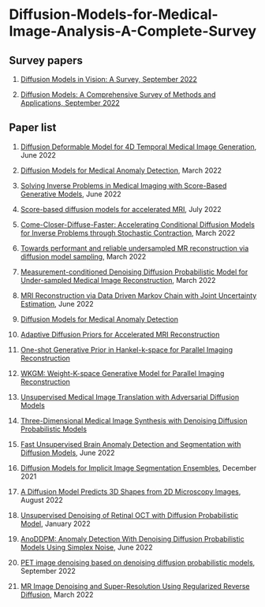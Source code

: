 # Diffusion-Models-for-Medical-Image-Analysis-A-Complete-Survey




## Survey papers
1. [Diffusion Models in Vision: A Survey, September 2022](https://arxiv.org/pdf/2209.04747.pdf) </br>

2. [Diffusion Models: A Comprehensive Survey of Methods and Applications, September 2022](https://arxiv.org/pdf/2209.00796) </br>



## Paper list

1. [Diffusion Deformable Model for 4D Temporal Medical Image Generation](https://arxiv.org/abs/2206.13295), June 2022</br>

2. [Diffusion Models for Medical Anomaly Detection](https://arxiv.org/pdf/2203.04306v1.pdf), March 2022</br>

3. [Solving Inverse Problems in Medical Imaging with Score-Based Generative Models](https://arxiv.org/abs/2111.08005), June 2022</br>

4. [Score-based diffusion models for accelerated MRI](https://arxiv.org/abs/2110.05243), July 2022</br>

5. [Come-Closer-Diffuse-Faster: Accelerating Conditional Diffusion Models for Inverse Problems through Stochastic Contraction](https://arxiv.org/abs/2112.05146), March 2022</br>

6. [Towards performant and reliable undersampled MR reconstruction via diffusion model sampling](https://arxiv.org/abs/2203.04292), March 2022</br>

7. [Measurement-conditioned Denoising Diffusion Probabilistic Model for Under-sampled Medical Image Reconstruction](https://arxiv.org/abs/2203.03623), March 2022</br>

8. [MRI Reconstruction via Data Driven Markov Chain with Joint Uncertainty Estimation](https://arxiv.org/abs/2202.01479), June 2022</br>

9. [Diffusion Models for Medical Anomaly Detection](https://arxiv.org/abs/2203.04306)</br>

10. [Adaptive Diffusion Priors for Accelerated MRI Reconstruction](https://arxiv.org/abs/2207.05876)</br>

11. [One-shot Generative Prior in Hankel-k-space for Parallel Imaging Reconstruction](https://arxiv.org/abs/2208.07181)</br>

12. [WKGM: Weight-K-space Generative Model for Parallel Imaging Reconstruction](https://arxiv.org/abs/2205.03883)</br>

13. [Unsupervised Medical Image Translation with Adversarial Diffusion Models](https://arxiv.org/abs/2207.08208)</br>

14. [Three-Dimensional Medical Image Synthesis with Denoising Diffusion Probabilistic Models](https://openreview.net/pdf?id=Oz7lKWVh45H)</br>

15. [Fast Unsupervised Brain Anomaly Detection and Segmentation with Diffusion Models](https://arxiv.org/abs/2206.03461), June 2022</br>

16. [Diffusion Models for Implicit Image Segmentation Ensembles](https://arxiv.org/abs/2112.03145), December 2021</br>

17. [A Diffusion Model Predicts 3D Shapes from 2D Microscopy Images](https://arxiv.org/abs/2208.14125), August 2022</br>

18. [Unsupervised Denoising of Retinal OCT with Diffusion Probabilistic Model](https://arxiv.org/abs/2201.11760), January 2022</br>

19. [AnoDDPM: Anomaly Detection With Denoising Diffusion Probabilistic Models Using Simplex Noise](https://openaccess.thecvf.com/content/CVPR2022W/NTIRE/papers/Wyatt_AnoDDPM_Anomaly_Detection_With_Denoising_Diffusion_Probabilistic_Models_Using_Simplex_CVPRW_2022_paper.pdf), June 2022</br>

20. [PET image denoising based on denoising diffusion probabilistic models](https://arxiv.org/abs/2209.06167), September 2022</br> 

21. [MR Image Denoising and Super-Resolution Using Regularized Reverse Diffusion](https://arxiv.org/pdf/2203.12621), March 2022</br>  
 
 
